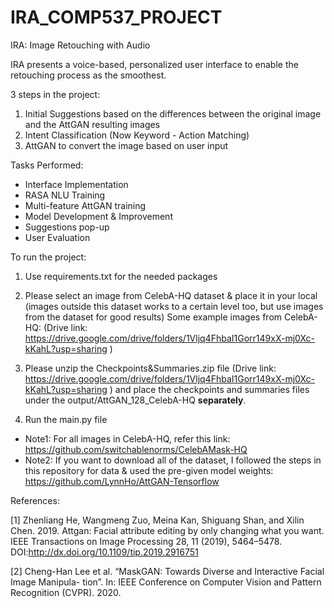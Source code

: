 # IRA_COMP537_PROJECT
IRA: Image Retouching with Audio

IRA presents a voice-based, personalized user interface to enable the retouching process as the smoothest.

3 steps in the project:

1. Initial Suggestions based on the differences between the original image and the AttGAN resulting images
2. Intent Classification (Now Keyword - Action Matching)
3. AttGAN to convert the image based on user input

Tasks Performed:

- Interface Implementation
- RASA NLU Training
- Multi-feature AttGAN training
- Model Development & Improvement
- Suggestions pop-up
- User Evaluation

To run the project:

1. Use requirements.txt for the needed packages

2. Please select an image from CelebA-HQ dataset & place it in your local (images outside this dataset works to a certain level too, but use images from the dataset for good results) Some example images from CelebA-HQ: (Drive link: https://drive.google.com/drive/folders/1Vljq4FhbaI1Gorr149xX-mj0Xc-kKahL?usp=sharing )
3. Please unzip the Checkpoints&Summaries.zip file (Drive link: https://drive.google.com/drive/folders/1Vljq4FhbaI1Gorr149xX-mj0Xc-kKahL?usp=sharing ) and place the checkpoints and summaries files under the output/AttGAN_128_CelebA-HQ **separately**.
4. Run the main.py file

- Note1: For all images in CelebA-HQ, refer this link: https://github.com/switchablenorms/CelebAMask-HQ
- Note2: If you want to download all of the dataset, I followed the steps in this repository for data & used the pre-given model weights: https://github.com/LynnHo/AttGAN-Tensorflow

References:

[1] Zhenliang He, Wangmeng Zuo, Meina Kan, Shiguang Shan, and Xilin Chen. 2019. Attgan: Facial attribute editing by only changing what you want. IEEE Transactions on Image Processing 28, 11 (2019), 5464–5478. DOI:http://dx.doi.org/10.1109/tip.2019.2916751

[2] Cheng-Han Lee et al. “MaskGAN: Towards Diverse and Interactive Facial Image Manipula-
tion”. In: IEEE Conference on Computer Vision and Pattern Recognition (CVPR). 2020.
